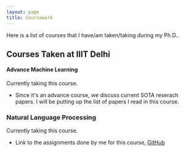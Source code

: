 ```yaml
---
layout: page
title: Coursework
---
```


Here is a list of courses that I have/am taken/taking during my Ph.D.. 

## Courses Taken at IIIT Delhi

#### Advance Machine Learning
Currently taking this course. 
+ Since it's an advance course, we discuss current SOTA reserach papers. I will be putting up the list of papers I read in this course.

### Natural Language Processing
Currently taking this course. 
+ Link to the assignments done by me for this course, [GitHub](https://github.com/raotnameh/NLP_LECTURE)
<!-- 
## Teaching Assistantship at IIIT Delhi -->


<!---## Courses Taken in Personal Time
#### (Ongoing) [Probablistic Machine Learning, Tübingen Machine Learning](https://www.youtube.com/playlist?list=PL05umP7R6ij1tHaOFY96m5uX3J21a6yNd)

#### [Mathematics of Machine Learning Summer School](http://mathofml.cs.washington.edu/) (Ongoing) -->
